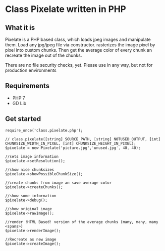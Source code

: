 # Class Pixelate written in PHP

## What it is

Pixelate is a PHP based class, which loads jpeg images and manipulate them.
Load any jpg/jpeg file via constructor. rasterizes the image pixel by pixel into custom chunks.
Then get the average color of every chunk an recreate the image out of the chunks.

There are no file security checks, yet. Please use in any way, but not for production environments

## Requirements

* PHP 7
* GD Lib

## Get started

	require_once('class.pixelate.php');

	// class.pixelate([string] SOURCE_PATH, [string] NOTUSED_OUTPUT, [int] CHUNKSIZE_WIDTH_IN_PIXEL, [int] CHUNKSIZE_HEIGHT_IN_PIXEL);
	$pixelate = new Pixelate('picture.jpg','unused.jpg', 40, 40);

	//sets image information
	$pixelate->setResolution();

	//show nice chunksizes
	$pixelate->showPossibleChunkSize();
	
	//create chunks from image an save average color
	$pixelate->createChunks();

	//show some information
	$pixelate->debug();
	
	//show original image
	$pixelate->rawImage();

	//render !HTML Based! version of the average chunks (many, many, many <spans>)	
	$pixelate->renderImage();

	//Recreate as new image
	$pixelate->createImage();
